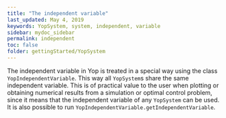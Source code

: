 ```yaml
---
title: "The independent variable"
last_updated: May 4, 2019
keywords: YopSystem, system, independent, variable
sidebar: mydoc_sidebar
permalink: independent
toc: false
folder: gettingStarted/YopSystem
---
```

The independent variable in Yop is treated in a special way using the class `YopIndependentVariable`. This way all `YopSystem`s share the same independent variable. This is of practical value to the user when plotting or obtaining numerical results from a simulation or optimal control problem, since it means that the independent variable of any `YopSystem` can be used. It is also possible to run `YopIndependentVariable.getIndependentVariable`.
